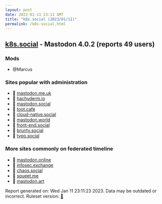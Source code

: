 ```yaml
---
layout: post
date: 2023-01-11 23:11 GMT
title: "k8s.social (2023/01/11)"
permalink: /k8s-social.html
---
```



## [k8s.social](https://k8s.social) - Mastodon 4.0.2 (reports 49 users)

### Mods
 * @Marcus

### Sites popular with administration

* 🐘 [mastodon.me.uk](/mastodon-me-uk.html)
* 🐘 [hachyderm.io](/hachyderm-io.html)
* 🐘 [mastodon.social](/mastodon-social.html)
* 🐘 [toot.cafe](/toot-cafe.html)
* 🐘 [cloud-native.social](/cloud-native-social.html)
* 🐘 [mastodon.world](/mastodon-world.html)
* 🐘 [front-end.social](/front-end-social.html)
* 🐘 [brunty.social](/brunty-social.html)
* 🐘 [typo.social](/typo-social.html)

### More sites commonly on federated timeline

* 🐘 [mastodon.online](/mastodon-online.html)
* 🐘 [infosec.exchange](/infosec-exchange.html)
* 🐘 [chaos.social](/chaos-social.html)
* 🐘 [squeet.me](/squeet-me.html)
* 🐘 [mastodon.art](/mastodon-art.html)

Report generated on: Wed Jan 11 23:11:23 2023. Data may be outdated or incorrect.
Ruleset version: [🧁](/version-cupcake)
